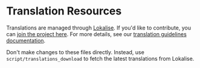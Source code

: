 # Translation Resources
Translations are managed through [Lokalise](https://lokalise.co/). If you'd like to contribute, you can [join the project here](https://lokalise.co/signup/3420425759f6d6d241f598.13594006/all/). For more details, see our [translation guidelines documentation](https://developers.home-assistant.io/docs/en/internationalization_translation.html).

Don't make changes to these files directly. Instead, use `script/translations_download` to fetch the latest translations from Lokalise.
